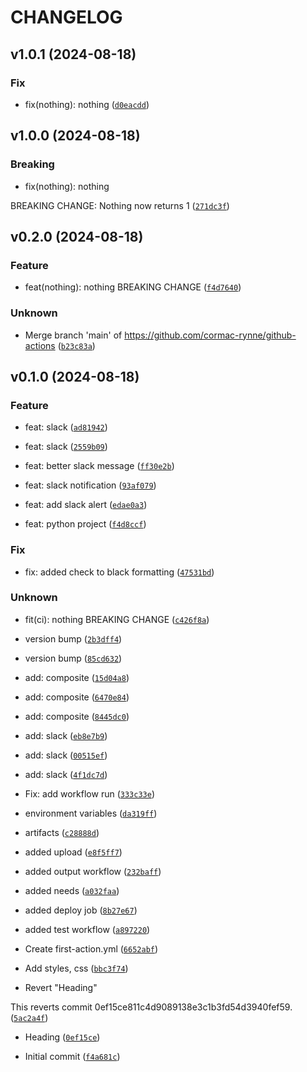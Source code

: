 # CHANGELOG

## v1.0.1 (2024-08-18)

### Fix

* fix(nothing): nothing ([`d0eacdd`](https://github.com/cormac-rynne/github-actions/commit/d0eacdda06d161c4ec47f2f736faa4a79d5d0924))

## v1.0.0 (2024-08-18)

### Breaking

* fix(nothing): nothing

BREAKING CHANGE: Nothing now returns 1 ([`271dc3f`](https://github.com/cormac-rynne/github-actions/commit/271dc3f28f94d323a51741673ad06310f3cb7392))

## v0.2.0 (2024-08-18)

### Feature

* feat(nothing): nothing
BREAKING CHANGE ([`f4d7640`](https://github.com/cormac-rynne/github-actions/commit/f4d764037056d90a7ec90b654fd695d57069a9f0))

### Unknown

* Merge branch &#39;main&#39; of https://github.com/cormac-rynne/github-actions ([`b23c83a`](https://github.com/cormac-rynne/github-actions/commit/b23c83a5b91394a3d43d4dd22dcdd31c97ce652e))

## v0.1.0 (2024-08-18)

### Feature

* feat: slack ([`ad81942`](https://github.com/cormac-rynne/github-actions/commit/ad81942cd295e13e0fa80cbc36b562784dcb2f81))

* feat: slack ([`2559b09`](https://github.com/cormac-rynne/github-actions/commit/2559b0904422bcb0ba4cd1756e7dbe0d95953d63))

* feat: better slack message ([`ff30e2b`](https://github.com/cormac-rynne/github-actions/commit/ff30e2b1e4e9d04eec2a5799e03948e0c8048ef6))

* feat: slack notification ([`93af079`](https://github.com/cormac-rynne/github-actions/commit/93af0798773bb9c62d06df282a40dd7d5c32b477))

* feat: add slack alert ([`edae0a3`](https://github.com/cormac-rynne/github-actions/commit/edae0a3cb8f08f5b853c87c5f0bf6d179f87090f))

* feat: python project ([`f4d8ccf`](https://github.com/cormac-rynne/github-actions/commit/f4d8ccf04d2a716efbad4d710f22b47b37c1c025))

### Fix

* fix: added check to black formatting ([`47531bd`](https://github.com/cormac-rynne/github-actions/commit/47531bd20878e33b22e1c3aebb73c0505eeb1aac))

### Unknown

* fit(ci): nothing
BREAKING CHANGE ([`c426f8a`](https://github.com/cormac-rynne/github-actions/commit/c426f8ab2dc2e4a971f6f281d8910bd32322d791))

* version bump ([`2b3dff4`](https://github.com/cormac-rynne/github-actions/commit/2b3dff451bd035a4eb7d2633e516193e6e2140a3))

* version bump ([`85cd632`](https://github.com/cormac-rynne/github-actions/commit/85cd632dcd018a6ad009a2cae71799abb9d966b0))

* add: composite ([`15d04a8`](https://github.com/cormac-rynne/github-actions/commit/15d04a8842149c29d2e78fdcc22f3ecb2aae0747))

* add: composite ([`6470e84`](https://github.com/cormac-rynne/github-actions/commit/6470e844a86f9d0c4b6efc459c16a4365598ce69))

* add: composite ([`8445dc0`](https://github.com/cormac-rynne/github-actions/commit/8445dc0939a502347907d15caf7c3d78ee676fe2))

* add: slack ([`eb8e7b9`](https://github.com/cormac-rynne/github-actions/commit/eb8e7b90c6c204ce170eb76de0320c863fb667cc))

* add: slack ([`00515ef`](https://github.com/cormac-rynne/github-actions/commit/00515efd9d68bf7fd94a20c856430623e5ab8f3d))

* add: slack ([`4f1dc7d`](https://github.com/cormac-rynne/github-actions/commit/4f1dc7d8178b3bff452e6cec1ea51b6738d1a95c))

* Fix: add workflow run ([`333c33e`](https://github.com/cormac-rynne/github-actions/commit/333c33e6aac12a868146b2960caa0b669ebc9070))

* environment variables ([`da319ff`](https://github.com/cormac-rynne/github-actions/commit/da319ff693360b42cbe3d6944e70fdc9854cc690))

* artifacts ([`c28888d`](https://github.com/cormac-rynne/github-actions/commit/c28888da08a490195d5a2642139e73086d815a18))

* added upload ([`e8f5ff7`](https://github.com/cormac-rynne/github-actions/commit/e8f5ff73af6e1a16899e249efc28d4cdd6890a19))

* added output workflow ([`232baff`](https://github.com/cormac-rynne/github-actions/commit/232baffae3eebcdf9438e08f7385d5543fc0a064))

* added needs ([`a032faa`](https://github.com/cormac-rynne/github-actions/commit/a032faa7b5b687bb68b3a43a4532f0e882173511))

* added deploy job ([`8b27e67`](https://github.com/cormac-rynne/github-actions/commit/8b27e6794bbed5ecc1eb3ba8834796549c9e95c3))

* added test workflow ([`a897220`](https://github.com/cormac-rynne/github-actions/commit/a897220597455bda7d8d367caf3ccac625e3c68f))

* Create first-action.yml ([`6652abf`](https://github.com/cormac-rynne/github-actions/commit/6652abf66f8dfd3c587e3cbf17898d435acac063))

* Add styles, css ([`bbc3f74`](https://github.com/cormac-rynne/github-actions/commit/bbc3f747329b6d74a0ac2b06796e5b8b5ea0280c))

* Revert &#34;Heading&#34;

This reverts commit 0ef15ce811c4d9089138e3c1b3fd54d3940fef59. ([`5ac2a4f`](https://github.com/cormac-rynne/github-actions/commit/5ac2a4f297f1b05133631c5bf5c34f1dadb99697))

* Heading ([`0ef15ce`](https://github.com/cormac-rynne/github-actions/commit/0ef15ce811c4d9089138e3c1b3fd54d3940fef59))

* Initial commit ([`f4a681c`](https://github.com/cormac-rynne/github-actions/commit/f4a681c3f2946730abc7fab02a14f7d8ae9e0f78))
